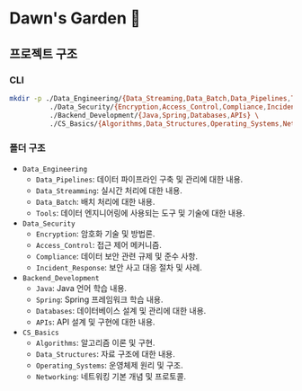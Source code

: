# Dawn's Garden 🌲

## 프로젝트 구조

### CLI

```bash
mkdir -p ./Data_Engineering/{Data_Streaming,Data_Batch,Data_Pipelines,Tools} \
          ./Data_Security/{Encryption,Access_Control,Compliance,Incident_Response} \
          ./Backend_Development/{Java,Spring,Databases,APIs} \
          ./CS_Basics/{Algorithms,Data_Structures,Operating_Systems,Networking}
```

### 폴더 구조

- `Data_Engineering`
  - `Data_Pipelines`: 데이터 파이프라인 구축 및 관리에 대한 내용.
  - `Data_Streamming`: 실시간 처리에 대한 내용.
  - `Data_Batch`: 배치 처리에 대한 내용.
  - `Tools`: 데이터 엔지니어링에 사용되는 도구 및 기술에 대한 내용.
- `Data_Security`
  - `Encryption`: 암호화 기술 및 방법론.
  - `Access_Control`: 접근 제어 메커니즘.
  - `Compliance`: 데이터 보안 관련 규제 및 준수 사항.
  - `Incident_Response`: 보안 사고 대응 절차 및 사례.
- `Backend_Development`
  - `Java`: Java 언어 학습 내용.
  - `Spring`: Spring 프레임워크 학습 내용.
  - `Databases`: 데이터베이스 설계 및 관리에 대한 내용.
  - `APIs`: API 설계 및 구현에 대한 내용.
- `CS_Basics`
  - `Algorithms`: 알고리즘 이론 및 구현.
  - `Data_Structures`: 자료 구조에 대한 내용.
  - `Operating_Systems`: 운영체제 원리 및 구조.
  - `Networking`: 네트워킹 기본 개념 및 프로토콜.
